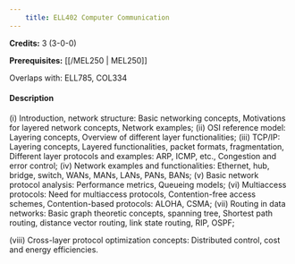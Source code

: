 ```yaml
---
    title: ELL402 Computer Communication
---
```

**Credits:** 3 (3-0-0)



**Prerequisites:** [[/MEL250 | MEL250]]

Overlaps with: ELL785, COL334

#### Description 
(i) Introduction, network structure: Basic networking concepts, Motivations for layered network concepts, Network examples; (ii) OSI reference model: Layering concepts, Overview of different layer functionalities; (iii) TCP/IP: Layering concepts, Layered functionalities, packet formats, fragmentation, Different layer protocols and examples: ARP, ICMP, etc., Congestion and error control; (iv) Network examples and functionalities: Ethernet, hub, bridge, switch, WANs, MANs, LANs, PANs, BANs; (v) Basic network protocol analysis: Performance metrics, Queueing models; (vi) Multiaccess protocols: Need for multiaccess protocols, Contention-free access schemes, Contention-based protocols: ALOHA, CSMA; (vii) Routing in data networks: Basic graph theoretic concepts, spanning tree, Shortest path routing, distance vector routing, link state routing, RIP, OSPF;

(viii) Cross-layer protocol optimization concepts: Distributed control, cost and energy efficiencies.